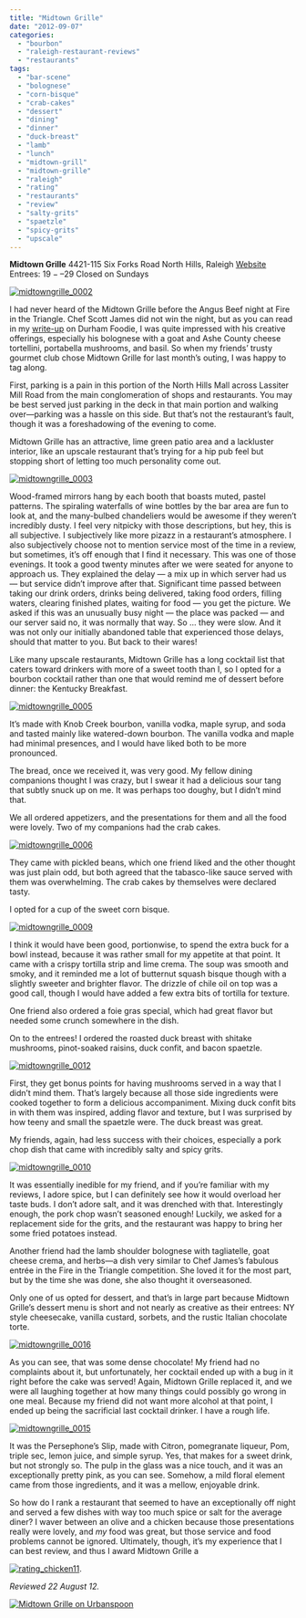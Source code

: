 ```yaml
---
title: "Midtown Grille"
date: "2012-09-07"
categories: 
  - "bourbon"
  - "raleigh-restaurant-reviews"
  - "restaurants"
tags: 
  - "bar-scene"
  - "bolognese"
  - "corn-bisque"
  - "crab-cakes"
  - "dessert"
  - "dining"
  - "dinner"
  - "duck-breast"
  - "lamb"
  - "lunch"
  - "midtown-grill"
  - "midtown-grille"
  - "raleigh"
  - "rating"
  - "restaurants"
  - "review"
  - "salty-grits"
  - "spaetzle"
  - "spicy-grits"
  - "upscale"
---
```


**Midtown Grille** 4421-115 Six Forks Road North Hills, Raleigh [Website](http://themidtowngrille.com/) Entrees: $19 -–$29 Closed on Sundays

[![](http://s3.amazonaws.com/thegourmez-wpmedia/2012/09/midtowngrille_0002.jpg "midtowngrille_0002")](http://s3.amazonaws.com/thegourmez-wpmedia/2012/09/midtowngrille_0002.jpg)

I had never heard of the Midtown Grille before the Angus Beef night at Fire in the Triangle. Chef Scott James did not win the night, but as you can read in my [write-up](http://johannakramer.com/2012/07/12/competition-dining-quarterfinal-2-ryan-payne-vs-scott-james/) on Durham Foodie, I was quite impressed with his creative offerings, especially his bolognese with a goat and Ashe County cheese tortellini, portabella mushrooms, and basil. So when my friends’ trusty gourmet club chose Midtown Grille for last month’s outing, I was happy to tag along.

First, parking is a pain in this portion of the North Hills Mall across Lassiter Mill Road from the main conglomeration of shops and restaurants. You may be best served just parking in the deck in that main portion and walking over—parking was a hassle on this side. But that’s not the restaurant’s fault, though it was a foreshadowing of the evening to come.

Midtown Grille has an attractive, lime green patio area and a lackluster interior, like an upscale restaurant that’s trying for a hip pub feel but stopping short of letting too much personality come out.

[![](http://s3.amazonaws.com/thegourmez-wpmedia/2012/09/midtowngrille_0003.jpg "midtowngrille_0003")](http://s3.amazonaws.com/thegourmez-wpmedia/2012/09/midtowngrille_0003.jpg)

Wood-framed mirrors hang by each booth that boasts muted, pastel patterns. The spiraling waterfalls of wine bottles by the bar area are fun to look at, and the many-bulbed chandeliers would be awesome if they weren’t incredibly dusty. I feel very nitpicky with those descriptions, but hey, this is all subjective. I subjectively like more pizazz in a restaurant’s atmosphere. I also subjectively choose not to mention service most of the time in a review, but sometimes, it’s off enough that I find it necessary. This was one of those evenings. It took a good twenty minutes after we were seated for anyone to approach us. They explained the delay — a mix up in which server had us — but service didn’t improve after that. Significant time passed between taking our drink orders, drinks being delivered, taking food orders, filling waters, clearing finished plates, waiting for food — you get the picture. We asked if this was an unusually busy night — the place was packed — and our server said no, it was normally that way. So … they were slow. And it was not only our initially abandoned table that experienced those delays, should that matter to you. But back to their wares!

Like many upscale restaurants, Midtown Grille has a long cocktail list that caters toward drinkers with more of a sweet tooth than I, so I opted for a bourbon cocktail rather than one that would remind me of dessert before dinner: the Kentucky Breakfast.

[![](http://s3.amazonaws.com/thegourmez-wpmedia/2012/09/midtowngrille_0005.jpg "midtowngrille_0005")](http://s3.amazonaws.com/thegourmez-wpmedia/2012/09/midtowngrille_0005.jpg)

It’s made with Knob Creek bourbon, vanilla vodka, maple syrup, and soda and tasted mainly like watered-down bourbon. The vanilla vodka and maple had minimal presences, and I would have liked both to be more pronounced.

The bread, once we received it, was very good. My fellow dining companions thought I was crazy, but I swear it had a delicious sour tang that subtly snuck up on me. It was perhaps too doughy, but I didn’t mind that.

We all ordered appetizers, and the presentations for them and all the food were lovely. Two of my companions had the crab cakes.

[![](http://s3.amazonaws.com/thegourmez-wpmedia/2012/09/midtowngrille_0006.jpg "midtowngrille_0006")](http://s3.amazonaws.com/thegourmez-wpmedia/2012/09/midtowngrille_0006.jpg)

They came with pickled beans, which one friend liked and the other thought was just plain odd, but both agreed that the tabasco-like sauce served with them was overwhelming. The crab cakes by themselves were declared tasty.

I opted for a cup of the sweet corn bisque.

[![](http://s3.amazonaws.com/thegourmez-wpmedia/2012/09/midtowngrille_0009.jpg "midtowngrille_0009")](http://s3.amazonaws.com/thegourmez-wpmedia/2012/09/midtowngrille_0009.jpg)

I think it would have been good, portionwise, to spend the extra buck for a bowl instead, because it was rather small for my appetite at that point. It came with a crispy tortilla strip and lime crema. The soup was smooth and smoky, and it reminded me a lot of butternut squash bisque though with a slightly sweeter and brighter flavor. The drizzle of chile oil on top was a good call, though I would have added a few extra bits of tortilla for texture.

One friend also ordered a foie gras special, which had great flavor but needed some crunch somewhere in the dish.

On to the entrees! I ordered the roasted duck breast with shitake mushrooms, pinot-soaked raisins, duck confit, and bacon spaetzle.

[![](http://s3.amazonaws.com/thegourmez-wpmedia/2012/09/midtowngrille_0012.jpg "midtowngrille_0012")](http://s3.amazonaws.com/thegourmez-wpmedia/2012/09/midtowngrille_0012.jpg)

First, they get bonus points for having mushrooms served in a way that I didn’t mind them. That’s largely because all those side ingredients were cooked together to form a delicious accompaniment. Mixing duck confit bits in with them was inspired, adding flavor and texture, but I was surprised by how teeny and small the spaetzle were. The duck breast was great.

My friends, again, had less success with their choices, especially a pork chop dish that came with incredibly salty and spicy grits.

[![](http://s3.amazonaws.com/thegourmez-wpmedia/2012/09/midtowngrille_0010.jpg "midtowngrille_0010")](http://s3.amazonaws.com/thegourmez-wpmedia/2012/09/midtowngrille_0010.jpg)

It was essentially inedible for my friend, and if you’re familiar with my reviews, I adore spice, but I can definitely see how it would overload her taste buds. I don’t adore salt, and it was drenched with that. Interestingly enough, the pork chop wasn’t seasoned enough! Luckily, we asked for a replacement side for the grits, and the restaurant was happy to bring her some fried potatoes instead.

Another friend had the lamb shoulder bolognese with tagliatelle, goat cheese crema, and herbs—a dish very similar to Chef James’s fabulous entrée in the Fire in the Triangle competition. She loved it for the most part, but by the time she was done, she also thought it overseasoned.

Only one of us opted for dessert, and that’s in large part because Midtown Grille’s dessert menu is short and not nearly as creative as their entrees: NY style cheesecake, vanilla custard, sorbets, and the rustic Italian chocolate torte.

[![](http://s3.amazonaws.com/thegourmez-wpmedia/2012/09/midtowngrille_0016.jpg "midtowngrille_0016")](http://s3.amazonaws.com/thegourmez-wpmedia/2012/09/midtowngrille_0016.jpg)[](http://s3.amazonaws.com/thegourmez-wpmedia/2012/09/midtowngrille_0015.jpg)

As you can see, that was some dense chocolate! My friend had no complaints about it, but unfortunately, her cocktail ended up with a bug in it right before the cake was served! Again, Midtown Grille replaced it, and we were all laughing together at how many things could possibly go wrong in one meal. Because my friend did not want more alcohol at that point, I ended up being the sacrificial last cocktail drinker. I have a rough life.

[![](http://s3.amazonaws.com/thegourmez-wpmedia/2012/09/midtowngrille_0015.jpg "midtowngrille_0015")](http://s3.amazonaws.com/thegourmez-wpmedia/2012/09/midtowngrille_0015.jpg)

It was the Persephone’s Slip, made with Citron, pomegranate liqueur, Pom, triple sec, lemon juice, and simple syrup. Yes, that makes for a sweet drink, but not strongly so. The pulp in the glass was a nice touch, and it was an exceptionally pretty pink, as you can see. Somehow, a mild floral element came from those ingredients, and it was a mellow, enjoyable drink.

So how do I rank a restaurant that seemed to have an exceptionally off night and served a few dishes with way too much spice or salt for the average diner? I waver between an olive and a chicken because those presentations really were lovely, and _my_ food was great, but those service and food problems cannot be ignored. Ultimately, though, it’s my experience that I can best review, and thus I award Midtown Grille a

[![](http://s3.amazonaws.com/thegourmez-wpmedia/2009/02/rating_chicken11.gif "rating_chicken11")](http://s3.amazonaws.com/thegourmez-wpmedia/2009/02/rating_chicken11.gif).

_Reviewed 22 August 12._

[![Midtown Grille on Urbanspoon](http://www.urbanspoon.com/b/link/1591496/minilink.gif)](http://www.urbanspoon.com/r/25/1591496/restaurant/North-Raleigh/Midtown-Grille-Raleigh)
